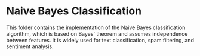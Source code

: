 # Naive Bayes Classification  
This folder contains the implementation of the Naive Bayes classification algorithm, which is based on Bayes' theorem and assumes independence between features. It is widely used for text classification, spam filtering, and sentiment analysis.  
